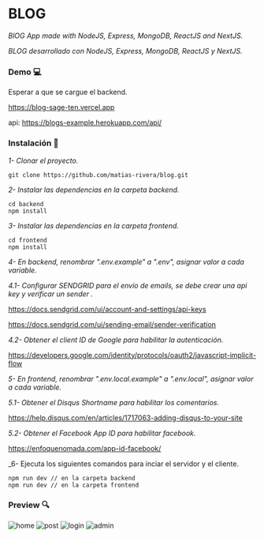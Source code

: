 # BLOG

_BlOG App made with NodeJS, Express, MongoDB, ReactJS and NextJS._

_BLOG desarrollado con NodeJS, Express, MongoDB, ReactJS y NextJS._

### Demo :computer:

Esperar a que se cargue el backend.

https://blog-sage-ten.vercel.app

api: https://blogs-example.herokuapp.com/api/

### Instalación 🔧

_1- Clonar el proyecto._

```
git clone https://github.com/matias-rivera/blog.git
```

_2- Instalar las dependencias en la carpeta backend._

```
cd backend
npm install
```

_3- Instalar las dependencias en la carpeta frontend._

```
cd frontend
npm install
```

_4- En backend, renombrar ".env.example" a ".env", asignar valor a cada variable._

_4.1- Configurar SENDGRID para el envío de emails, se debe crear una api key y verificar un sender ._

https://docs.sendgrid.com/ui/account-and-settings/api-keys

https://docs.sendgrid.com/ui/sending-email/sender-verification

_4.2- Obtener el client ID de Google para habilitar la autenticación._

https://developers.google.com/identity/protocols/oauth2/javascript-implicit-flow

_5- En frontend, renombrar ".env.local.example" a ".env.local", asignar valor a cada variable._

_5.1- Obtener el Disqus Shortname para habilitar los comentarios._

https://help.disqus.com/en/articles/1717063-adding-disqus-to-your-site

_5.2- Obtener el Facebook App ID para habilitar facebook._

https://enfoquenomada.com/app-id-facebook/

_6- Ejecuta los siguientes comandos para inciar el servidor y el cliente.

```
npm run dev // en la carpeta backend
npm run dev // en la carpeta frontend
```

### Preview :mag:

![home](https://i.ibb.co/jLz43mM/blog-pic-main-min.png)
![post](https://i.ibb.co/hmzVnXy/blog-pic-page-min.png)
![login](https://i.ibb.co/HCZL9vS/blog-pic-login-min.png)
![admin](https://i.ibb.co/4FTbqx7/blog-pic-edit-min.png)
